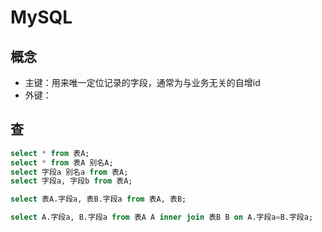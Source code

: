 # MySQL

## 概念

- 主键：用来唯一定位记录的字段，通常为与业务无关的自增id
- 外键：

## 查

```sql
select * from 表A;
select * from 表A 别名A;
select 字段a 别名a from 表A;
select 字段a, 字段b from 表A;

select 表A.字段a, 表B.字段a from 表A, 表B;

select A.字段a, B.字段a from 表A A inner join 表B B on A.字段a=B.字段a;
```

